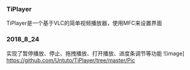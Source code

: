 ### TiPlayer
TiPlayer是一个基于VLC的简单视频播放器，使用MFC来设置界面

### 2018_8_24
实现了暂停播放、停止、拖拽播放、打开播放、进度条调节等功能
![image] https://github.com/Untuto/TiPlayer/tree/master/Pic
